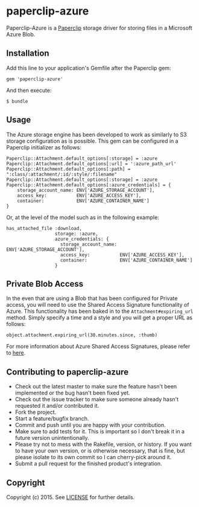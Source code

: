 # paperclip-azure

Paperclip-Azure is a [Paperclip](https://github.com/thoughtbot/paperclip) storage driver for storing files in a Microsoft Azure Blob.

## Installation

Add this line to your application's Gemfile after the Paperclip gem:

    gem 'paperclip-azure'

And then execute:

    $ bundle

## Usage

The Azure storage engine has been developed to work as similarly to S3 storage configuration as is possible.  This gem can be configured in a Paperclip initializer as follows:

    Paperclip::Attachment.default_options[:storage] = :azure
    Paperclip::Attachment.default_options[:url] = ':azure_path_url'
    Paperclip::Attachment.default_options[:path] = ":class/:attachment/:id/:style/:filename"
    Paperclip::Attachment.default_options[:storage] = :azure
    Paperclip::Attachment.default_options[:azure_credentials] = {
        storage_account_name: ENV['AZURE_STORAGE_ACCOUNT'],
        access_key:           ENV['AZURE_ACCESS_KEY'],
        container:            ENV['AZURE_CONTAINER_NAME']
    }

Or, at the level of the model such as in the following example:

    has_attached_file :download, 
                      storage: :azure,
                      azure_credentials: {
                        storage_account_name: ENV['AZURE_STORAGE_ACCOUNT'],
                        access_key:           ENV['AZURE_ACCESS_KEY'],
                        container:            ENV['AZURE_CONTAINER_NAME']
                      }


## Private Blob Access

In the even that are using a Blob that has been configured for Private access, you will need to use the Shared Access Signature functionality of Azure.  This functionality has been baked in to the `Attachment#expiring_url` method. Simply specify a time and a style and you will get a proper URL as follows:

    object.attachment.expiring_url(30.minutes.since, :thumb)

For more information about Azure Shared Access Signatures, please refer to [here](http://azure.microsoft.com/en-us/documentation/articles/storage-dotnet-shared-access-signature-part-1/).

## Contributing to paperclip-azure
 
* Check out the latest master to make sure the feature hasn't been implemented or the bug hasn't been fixed yet.
* Check out the issue tracker to make sure someone already hasn't requested it and/or contributed it.
* Fork the project.
* Start a feature/bugfix branch.
* Commit and push until you are happy with your contribution.
* Make sure to add tests for it. This is important so I don't break it in a future version unintentionally.
* Please try not to mess with the Rakefile, version, or history. If you want to have your own version, or is otherwise necessary, that is fine, but please isolate to its own commit so I can cherry-pick around it.
* Submit a pull request for the finished product's integration.

## Copyright

Copyright (c) 2015. See [LICENSE](LICENSE.txt) for
further details.

